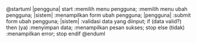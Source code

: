 @startuml
|pengguna|
start
:memilih menu pengguna;
:memilih menu ubah pengguna;
|sistem|
:menampilkan form ubah pengguna;
|pengguna|
:submit form ubah pengguna;
|sistem|
:validasi data yang diinput;
if (data valid?) then (ya)
:menyimpan data;
:menampilkan pesan sukses;
stop
else (tidak)
:menampilkan error;
stop
endif
@enduml